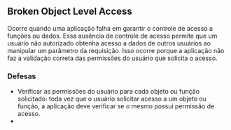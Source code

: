 ## Broken Object Level Access
Ocorre quando uma aplicação falha em garantir o controle de acesso a funções ou dados. 
Essa ausência de controle de acesso permite que um usuário não autorizado obtenha acesso a dados de outros usuários ao manipular um parâmetro da requisição. 
Isso ocorre porque a aplicação não faz a validação correta das permissões do usuário que solicita o acesso. 

### Defesas
- Verificar as permissões do usuário para cada objeto ou função solicitado: toda vez que o usuário solicitar acesso a um objeto ou função, a aplicação deve verificar se o mesmo possui permissão de acesso.
- 
